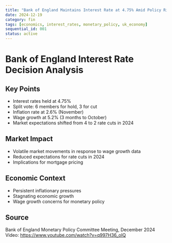```yaml
---
title: "Bank of England Maintains Interest Rate at 4.75% Amid Policy Rift"
date: 2024-12-19
category: fin
tags: [economics, interest_rates, monetary_policy, uk_economy]
sequential_id: 001
status: active
---
```


# Bank of England Interest Rate Decision Analysis

## Key Points

- Interest rates held at 4.75%
- Split vote: 6 members for hold, 3 for cut
- Inflation rate at 2.6% (November)
- Wage growth at 5.2% (3 months to October)
- Market expectations shifted from 4 to 2 rate cuts in 2024

## Market Impact
- Volatile market movements in response to wage growth data
- Reduced expectations for rate cuts in 2024
- Implications for mortgage pricing

## Economic Context
- Persistent inflationary pressures
- Stagnating economic growth
- Wage growth concerns for monetary policy

## Source
Bank of England Monetary Policy Committee Meeting, December 2024
Video: https://www.youtube.com/watch?v=q997H36_oIQ
